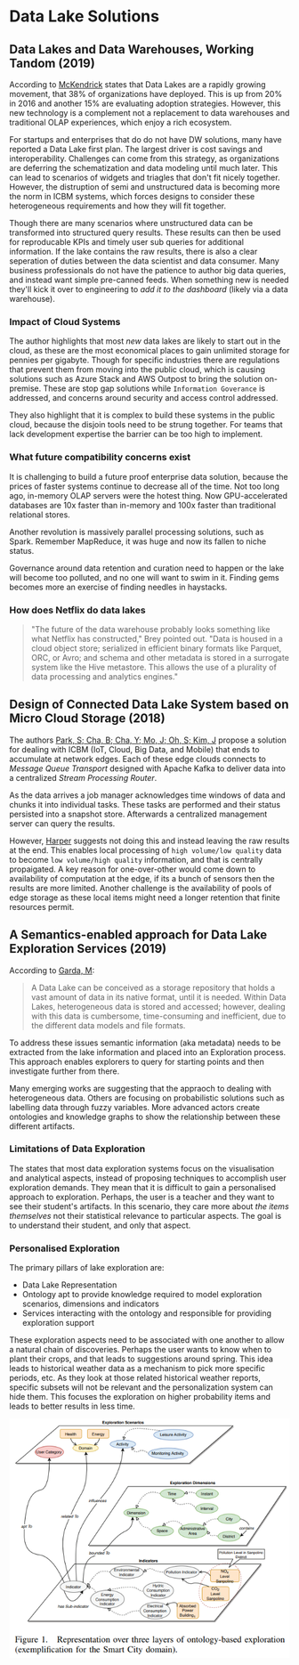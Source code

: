 # Data Lake Solutions

## Data Lakes and Data Warehouses, Working Tandom (2019)

According to [McKendrick](Lakes_and_Warehouses_article.pdf) states that Data Lakes are a rapidly growing movement, that 38% of organizations have deployed.  This is up from 20% in 2016 and another 15% are evaluating adoption strategies.  However, this new technology is a complement not a replacement to data warehouses and traditional OLAP experiences, which enjoy a rich ecosystem.  

For startups and enterprises that do do not have DW solutions, many have reported a Data Lake first plan.  The largest driver is cost savings and interoperability.  Challenges can come from this strategy, as organizations are deferring the schematization and data modeling until much later.  This can lead to scenarios of widgets and triagles that don't fit nicely together.  However, the distruption of semi and unstructured data is becoming more the norm in ICBM systems, which forces designs to consider these heterogeneous requirements and how they will fit together.

Though there are many scenarios where unstructured data can be transformed into structured query results.  These results can then be used for reproducable KPIs and timely user sub queries for additional information.  If the lake contains the raw results, there is also a clear seperation of duties between the data scientist and data consumer.  Many business professionals do not have the patience to author big data queries, and instead want simple pre-canned feeds.  When something new is needed they'll kick it over to engineering to _add it to the dashboard_ (likely via a data warehouse).

### Impact of Cloud Systems

The author highlights that most _new_ data lakes are likely to start out in the cloud, as these are the most economical places to gain unlimited storage for pennies per gigabyte.  Though for specific industries there are regulations that prevent them from moving into the public cloud, which is causing solutions such as Azure Stack and AWS Outpost to bring the solution on-premise.  These are stop gap solutions while `Information Goverance` is addressed, and concerns around security and access control addressed.

They also highlight that it is complex to build these systems in the public cloud, because the disjoin tools need to be strung together.  For teams that lack development expertise the barrier can be too high to implement.

### What future compatibility concerns exist

It is challenging to build a future proof enterprise data solution, because the prices of faster systems continue to decrease all of the time.  Not too long ago, in-memory OLAP servers were the hotest thing.  Now GPU-accelerated databases are 10x faster than in-memory and 100x faster than traditional relational stores.

Another revolution is massively parallel processing solutions, such as Spark.  Remember MapReduce, it was huge and now its fallen to niche status.

Governance around data retention and curation need to happen or the lake will become too polluted, and no one will want to swim in it.  Finding gems becomes more an exercise of finding needles in haystacks.

### How does Netflix do data lakes

> "The future of the data warehouse probably looks something like what Netflix has constructed," Brey pointed
out. "Data is housed in a cloud object store; serialized in efficient binary formats like Parquet, ORC, or Avro; and schema and other metadata is stored in a surrogate system like the Hive metastore. This allows the use of
a plurality of data processing and analytics engines."

## Design of Connected Data Lake System based on Micro Cloud Storage (2018)

The authors [Park, S; Cha, B; Cha, Y; Mo, J; Oh, S; Kim, J](Connected_Lakes_based_on_MicroCloud.pdf) propose a solution for dealing with ICBM (IoT, Cloud, Big Data, and Mobile) that ends to accumulate at network edges.  Each of these edge clouds connects to _Message Queue Transport_ designed with Apache Kafka to deliver data into a centralized _Stream Processing Router_.

As the data arrives a job manager acknowledges time windows of data and chunks it into individual tasks.  These tasks are performed and their status persisted into a snapshot store.  Afterwards a centralized management server can query the results.

However, [Harper](../BusinessIntelligence#edge-computing) suggests not doing this and instead leaving the raw results at the end.  This enables local processing of `high volume/low quality` data to become `low volume/high quality` information, and that is centrally propaigated.  A key reason for one-over-other would come down to availability of computation at the edge, if its a bunch of sensors then the results are more limited.  Another challenge is the availability of pools of edge storage as these local items might need a longer retention that finite resources permit.

## A Semantics-enabled approach for Data Lake Exploration Services (2019)

According to [Garda, M](Lake_Exploration.pdf):

> A Data Lake can be conceived as a storage repository that holds a vast amount of data in its native format, until it is needed. Within Data Lakes, heterogeneous data is stored and accessed; however, dealing with this data is cumbersome, time-consuming and inefficient, due to the different data models and file formats.

To address these issues semantic information (aka metadata) needs to be extracted from the lake information and placed into an Exploration process.  This approach enables explorers to query for starting points and then investigate further from there.

Many emerging works are suggesting that the appraoch to dealing with heterogeneous data.  Others are focusing on probabilistic solutions such as labelling data through fuzzy variables.  More advanced actors create ontologies and knowledge graphs to show the relationship between these different artifacts.

### Limitations of Data Exploration

The states that most data exploration systems focus on the visualisation and analytical aspects, instead of proposing techniques to accomplish user exploration demands.  They mean that it is difficult to gain a personalised approach to exploration.  Perhaps, the user is a teacher and they want to see their student's artifacts.  In this scenario, they care more about _the items themselves_ not their statistical relevance to particular aspects.  The goal is to understand their student, and only that aspect.

### Personalised Exploration

The primary pillars of lake exploration are:

- Data Lake Representation
- Ontology apt to provide knowledge required to model exploration scenarios, dimensions and indicators
- Services interacting with the ontology and responsible for providing exploration support

These exploration aspects need to be associated with one another to allow a natural chain of discoveries.  Perhaps the user wants to know when to plant their crops, and that leads to suggestions around spring.  This idea leads to historical weather data as a mechanism to pick more specific periods, etc.  As they look at those related historical weather reports, specific subsets will not be relevant and the personalization system can hide them.  This focuses the exploration on higher probability items and leads to better results in less time.

![ontology.png](ontology.png)
